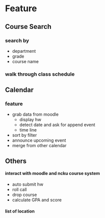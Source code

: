 # Feature


## Course Search
### search by
- department
- grade
- course name
### walk through class schedule 


## Calendar
### feature
- grab data from moodle
  - display hw
  - detect date and ask for append event
  - time line
- sort by filter
- announce upcoming event
- merge from other calendar

## Others
#### interact with moodle and ncku course system
  - auto submit hw
  - roll call
  - drop course
  - calculate GPA and score

#### list of location